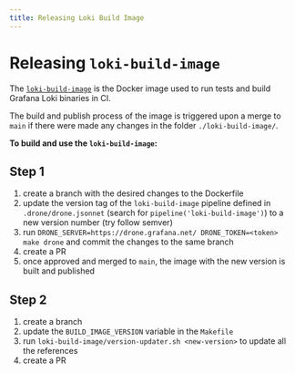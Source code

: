 ```yaml
---
title: Releasing Loki Build Image
---
```

# Releasing `loki-build-image`

The [`loki-build-image`](https://github.com/grafana/loki/tree/master/loki-build-image)
is the Docker image used to run tests and build Grafana Loki binaries in CI.

The build and publish process of the image is triggered upon a merge to `main`
if there were made any changes in the folder `./loki-build-image/`.

**To build and use the `loki-build-image`:**

## Step 1

1. create a branch with the desired changes to the Dockerfile
2. update the version tag of the `loki-build-image` pipeline defined in `.drone/drone.jsonnet` (search for `pipeline('loki-build-image')`) to a new version number (try follow semver)
3. run `DRONE_SERVER=https://drone.grafana.net/ DRONE_TOKEN=<token> make drone` and commit the changes to the same branch
4. create a PR
5. once approved and merged to `main`, the image with the new version is built and published

## Step 2

1. create a branch
2. update the `BUILD_IMAGE_VERSION` variable in the `Makefile`
3. run `loki-build-image/version-updater.sh <new-version>` to update all the references
4. create a PR
